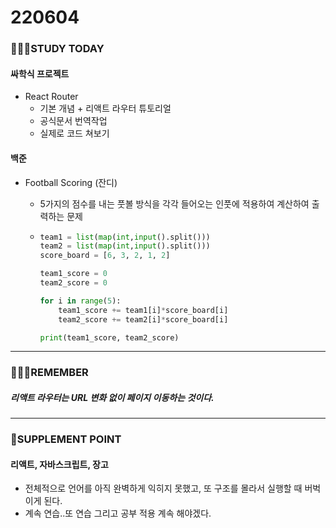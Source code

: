 # 220604

### 👨🏼‍🏫STUDY TODAY

#### 싸학식 프로젝트

- React Router
  - 기본 개념 + 리액트 라우터 튜토리얼
  - 공식문서 번역작업
  - 실제로 코드 쳐보기



#### 백준

- Football Scoring (잔디)

  - 5가지의 점수를 내는 풋볼 방식을 각각 들어오는 인풋에 적용하여 계산하여 출력하는 문제

  - ```python
    team1 = list(map(int,input().split()))
    team2 = list(map(int,input().split()))
    score_board = [6, 3, 2, 1, 2]
    
    team1_score = 0
    team2_score = 0
    
    for i in range(5):
        team1_score += team1[i]*score_board[i]
        team2_score += team2[i]*score_board[i]
    
    print(team1_score, team2_score)
    ```

---

### 💆🏼‍♂️REMEMBER

##### 리액트 라우터는 URL 변화 없이 페이지 이동하는 것이다.

---

### 💫SUPPLEMENT POINT

#### 리액트, 자바스크립트, 장고

- 전체적으로 언어를 아직 완벽하게 익히지 못했고, 또 구조를 몰라서 실행할 때 버벅이게 된다.
- 계속 연습..또 연습 그리고 공부 적용 계속 해야겠다.
